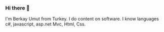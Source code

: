 ### Hi there 👋
I'm Berkay Umut from Turkey. I do content on software. I know languages c#, javascript, asp.net Mvc, Html, Css. 
